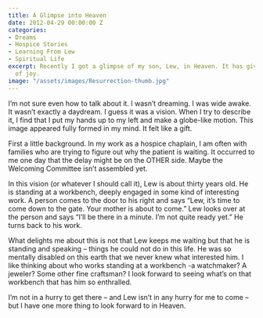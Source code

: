 ```yaml
---
title: A Glimpse into Heaven
date: 2012-04-29 00:00:00 Z
categories:
- Dreams
- Hospice Stories
- Learning From Lew
- Spiritual Life
excerpt: Recently I got a glimpse of my son, Lew, in Heaven. It has given me a lot
  of joy.
image: "/assets/images/Resurrection-thumb.jpg"
---
```


I’m not sure even how to talk about it. I wasn’t dreaming. I was wide awake. It wasn’t exactly a daydream. I guess it was a vision. When I try to describe it, I find that I put my hands up to my left and make a globe-like motion. This image appeared fully formed in my mind. It felt like a gift.

First a little background. In my work as a hospice chaplain, I am often with families who are trying to figure out why the patient is waiting. It occurred to me one day that the delay might be on the OTHER side. Maybe the Welcoming Committee isn’t assembled yet.

In this vision (or whatever I should call it), Lew is about thirty years old. He is standing at a workbench, deeply engaged in some kind of interesting work. A person comes to the door to his right and says “Lew, it’s time to come down to the gate. Your mother is about to come.” Lew looks over at the person and says “I’ll be there in a minute. I’m not quite ready yet.” He turns back to his work.

What delights me about this is not that Lew keeps me waiting but that he is standing and speaking – things he could not do in this life. He was so mentally disabled on this earth that we never knew what interested him. I like thinking about who works standing at a workbench -a watchmaker? A jeweler? Some other fine craftsman? I look forward to seeing what’s on that workbench that has him so enthralled.

I’m not in a hurry to get there – and Lew isn’t in any hurry for me to come – but I have one more thing to look forward to in Heaven.
